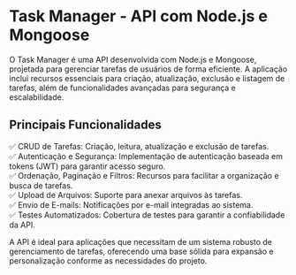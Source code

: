 # Task Manager - API com Node.js e Mongoose
O Task Manager é uma API desenvolvida com Node.js e Mongoose, projetada para gerenciar tarefas de usuários de forma eficiente. A aplicação inclui recursos essenciais para criação, atualização, exclusão e listagem de tarefas, além de funcionalidades avançadas para segurança e escalabilidade.

## Principais Funcionalidades
✅ CRUD de Tarefas: Criação, leitura, atualização e exclusão de tarefas.  
✅ Autenticação e Segurança: Implementação de autenticação baseada em tokens (JWT) para garantir acesso seguro.  
✅ Ordenação, Paginação e Filtros: Recursos para facilitar a organização e busca de tarefas.  
✅ Upload de Arquivos: Suporte para anexar arquivos às tarefas.  
✅ Envio de E-mails: Notificações por e-mail integradas ao sistema.  
✅ Testes Automatizados: Cobertura de testes para garantir a confiabilidade da API.  

A API é ideal para aplicações que necessitam de um sistema robusto de gerenciamento de tarefas, oferecendo uma base sólida para expansão e personalização conforme as necessidades do projeto.
